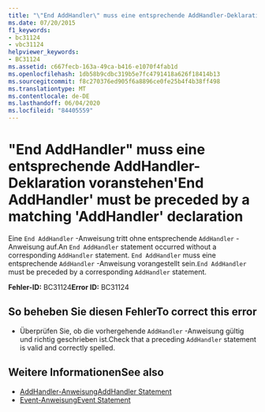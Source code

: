 ```yaml
---
title: "\"End AddHandler\" muss eine entsprechende AddHandler-Deklaration voranstehen"
ms.date: 07/20/2015
f1_keywords:
- bc31124
- vbc31124
helpviewer_keywords:
- BC31124
ms.assetid: c667fecb-163a-49ca-b416-e1070f4fab1d
ms.openlocfilehash: 1db58b9cdbc319b5e7fc4791418a626f18414b13
ms.sourcegitcommit: f8c270376ed905f6a8896ce0fe25b4f4b38ff498
ms.translationtype: MT
ms.contentlocale: de-DE
ms.lasthandoff: 06/04/2020
ms.locfileid: "84405559"
---
```

# <a name="end-addhandler-must-be-preceded-by-a-matching-addhandler-declaration"></a><span data-ttu-id="81bdc-102">"End AddHandler" muss eine entsprechende AddHandler-Deklaration voranstehen</span><span class="sxs-lookup"><span data-stu-id="81bdc-102">'End AddHandler' must be preceded by a matching 'AddHandler' declaration</span></span>
<span data-ttu-id="81bdc-103">Eine `End AddHandler` -Anweisung tritt ohne entsprechende `AddHandler` -Anweisung auf.</span><span class="sxs-lookup"><span data-stu-id="81bdc-103">An `End AddHandler` statement occurred without a corresponding `AddHandler` statement.</span></span> <span data-ttu-id="81bdc-104">`End AddHandler` muss eine entsprechende `AddHandler` -Anweisung vorangestellt sein.</span><span class="sxs-lookup"><span data-stu-id="81bdc-104">`End AddHandler` must be preceded by a corresponding `AddHandler` statement.</span></span>  
  
 <span data-ttu-id="81bdc-105">**Fehler-ID:** BC31124</span><span class="sxs-lookup"><span data-stu-id="81bdc-105">**Error ID:** BC31124</span></span>  
  
## <a name="to-correct-this-error"></a><span data-ttu-id="81bdc-106">So beheben Sie diesen Fehler</span><span class="sxs-lookup"><span data-stu-id="81bdc-106">To correct this error</span></span>  
  
- <span data-ttu-id="81bdc-107">Überprüfen Sie, ob die vorhergehende `AddHandler` -Anweisung gültig und richtig geschrieben ist.</span><span class="sxs-lookup"><span data-stu-id="81bdc-107">Check that a preceding `AddHandler` statement is valid and correctly spelled.</span></span>  
  
## <a name="see-also"></a><span data-ttu-id="81bdc-108">Weitere Informationen</span><span class="sxs-lookup"><span data-stu-id="81bdc-108">See also</span></span>

- [<span data-ttu-id="81bdc-109">AddHandler-Anweisung</span><span class="sxs-lookup"><span data-stu-id="81bdc-109">AddHandler Statement</span></span>](../language-reference/statements/addhandler-statement.md)
- [<span data-ttu-id="81bdc-110">Event-Anweisung</span><span class="sxs-lookup"><span data-stu-id="81bdc-110">Event Statement</span></span>](../language-reference/statements/event-statement.md)
